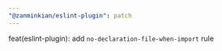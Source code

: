 ```yaml
---
"@zanminkian/eslint-plugin": patch
---
```


feat(eslint-plugin): add `no-declaration-file-when-import` rule
